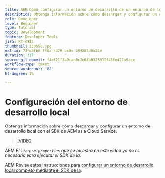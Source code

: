 ```yaml
---
title: AEM Cómo configurar un entorno de desarrollo de un entorno de local
description: Obtenga información sobre cómo descargar y configurar un entorno de desarrollo local con el SDK de AEM as a Cloud Service.
role: Developer
level: Beginner
type: Tutorial
topic: Development
feature: Developer Tools
jira: KT-6933
thumbnail: 330558.jpg
exl-id: 73fe8fb8-ff8a-4070-bc0c-384387d0a25e
duration: 217
source-git-commit: f4c621f3a9caa8c2c64b8323312343fe421a5aee
workflow-type: tm+mt
source-wordcount: '82'
ht-degree: 1%

---
```


# Configuración del entorno de desarrollo local

Obtenga información sobre cómo descargar y configurar un entorno de desarrollo local con el SDK de AEM as a Cloud Service.

>[!VIDEO](https://video.tv.adobe.com/v/330558?quality=12&learn=on)

AEM _El `license.properties` que se muestra en este vídeo ya no es necesario para ejecutar el SDK de la._

AEM Revise estas instrucciones para [configurar un entorno de desarrollo local completo mediante el SDK de la](https://experienceleague.adobe.com/docs/experience-manager-learn/cloud-service/local-development-environment-set-up/overview.html?lang=es).
